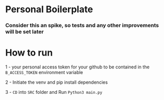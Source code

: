 # Personal Boilerplate

### Consider this an spike, so tests and any other improvements will be set later

# How to run
1 - your personal access token for your github to be contained in the `B_ACCESS_TOKEN` environment variable

2 - Initiate the venv and pip install dependencies

3 - `CD` into `SRC` folder and Run `Python3 main.py`